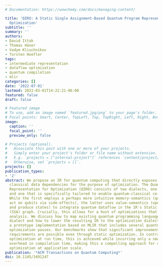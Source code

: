 ```yaml
---
# Documentation: https://wowchemy.com/docs/managing-content/

title: 'QIRO: A Static Single Assignment-Based Quantum Program Representation for
  Optimization'
subtitle: ''
summary: ''
authors:
- David Ittah
- Thomas Häner
- Vadym Kliuchnikov
- Torsten Hoefler
tags:
- intermediate representation
- dataflow optimization
- quantum compilation
- mlir
categories: []
date: '2022-07-01'
lastmod: 2022-03-01T14:22:21-06:00
featured: false
draft: false

# Featured image
# To use, add an image named `featured.jpg/png` to your page's folder.
# Focal points: Smart, Center, TopLeft, Top, TopRight, Left, Right, BottomLeft, Bottom, BottomRight.
image:
  caption: ''
  focal_point: ''
  preview_only: false

# Projects (optional).
#   Associate this post with one or more of your projects.
#   Simply enter your project's folder or file name without extension.
#   E.g. `projects = ["internal-project"]` references `content/project/deep-learning/index.md`.
#   Otherwise, set `projects = []`.
projects: []
publication_types:
- '2'
abstract: We propose an IR for quantum computing that directly exposes quantum and
  classical data dependencies for the purpose of optimization. The Quantum Intermediate
  Representation for Optimization (QIRO) consists of two dialects, one input dialect
  and one that is specifically tailored to enable quantum-classical co-optimization.
  While the first employs a perhaps more intuitive memory-semantics (quantum operations
  act on qubits via side-effects), the latter uses value-semantics (operations consume
  and produce states) to integrate quantum dataflow in the IR's Static Single Assignment
  (SSA) graph. Crucially, this allows for a host of optimizations that leverage dataflow
  analysis. We discuss how to map existing quantum programming languages to the input
  dialect and how to lower the resulting IR to the optimization dialect. We present
  a prototype implementation based on MLIR that includes several quantum-specific
  optimization passes. Our benchmarks show that significant improvements in resource
  requirements are possible even through static optimization. In contrast to circuit
  optimization at run time, this is achieved while incurring only a small constant
  overhead in compilation time, making this a compelling approach for quantum program
  optimization at application scale.
publication: '*ACM Transactions on Quantum Computing*'
doi: 10.1145/3491247
---
```

